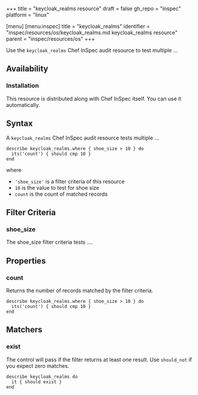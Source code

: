 +++
title = "keycloak_realms resource"
draft = false
gh_repo = "inspec"
platform = "linux"

[menu]
  [menu.inspec]
    title = "keycloak_realms"
    identifier = "inspec/resources/os/keycloak_realms.md keycloak_realms resource"
    parent = "inspec/resources/os"
+++

Use the `keycloak_realms` Chef InSpec audit resource to test multiple ...


## Availability

### Installation

This resource is distributed along with Chef InSpec itself. You can use it automatically.

## Syntax

A `keycloak_realms` Chef InSpec audit resource tests multiple ...

    describe keycloak_realms.where { shoe_size > 10 } do
      its('count') { should cmp 10 }
    end

where

- `'shoe_size'` is a filter criteria of this resource
- `10` is the value to test for shoe size
- `count` is the count of matched records

## Filter Criteria

### shoe_size

The shoe_size filter criteria tests ....

## Properties

### count

Returns the number of records matched by the filter criteria.

    describe keycloak_realms.where { shoe_size > 10 } do
      its('count') { should cmp 10 }
    end

## Matchers

### exist

The control will pass if the filter returns at least one result. Use
`should_not` if you expect zero matches.

    describe keycloak_realms do
      it { should exist }
    end
